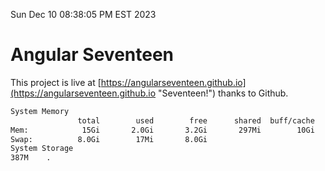 Sun Dec 10 08:38:05 PM EST 2023

# Angular Seventeen


This project is live at [https://angularseventeen.github.io](https://angularseventeen.github.io "Seventeen!") thanks to Github.

```bash
System Memory
               total        used        free      shared  buff/cache   available
Mem:            15Gi       2.0Gi       3.2Gi       297Mi        10Gi        13Gi
Swap:          8.0Gi        17Mi       8.0Gi
System Storage
387M	.
```
```bash
